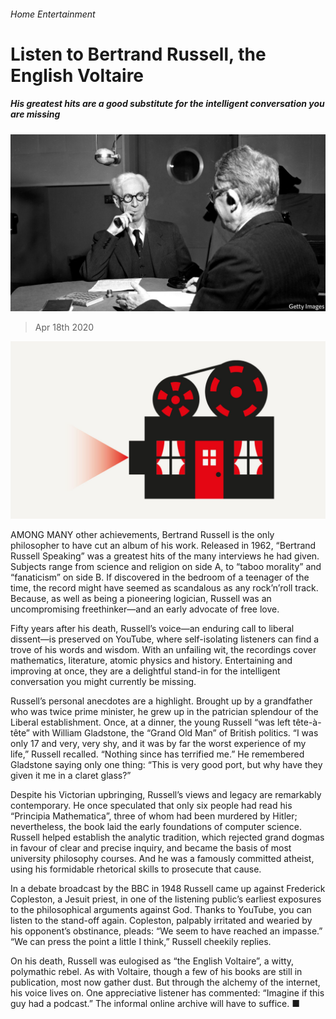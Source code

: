 ###### Home Entertainment

# Listen to Bertrand Russell, the English Voltaire 

##### His greatest hits are a good substitute for the intelligent conversation you are missing 

![image](images/20200418_BKP506.jpg) 

> Apr 18th 2020 

![image](images/20200418_BKD010_1.jpg) 


AMONG MANY other achievements, Bertrand Russell is the only philosopher to have cut an album of his work. Released in 1962, “Bertrand Russell Speaking” was a greatest hits of the many interviews he had given. Subjects range from science and religion on side A, to “taboo morality” and “fanaticism” on side B. If discovered in the bedroom of a teenager of the time, the record might have seemed as scandalous as any rock’n’roll track. Because, as well as being a pioneering logician, Russell was an uncompromising freethinker—and an early advocate of free love.

Fifty years after his death, Russell’s voice—an enduring call to liberal dissent—is preserved on YouTube, where self-isolating listeners can find a trove of his words and wisdom. With an unfailing wit, the recordings cover mathematics, literature, atomic physics and history. Entertaining and improving at once, they are a delightful stand-in for the intelligent conversation you might currently be missing.


Russell’s personal anecdotes are a highlight. Brought up by a grandfather who was twice prime minister, he grew up in the patrician splendour of the Liberal establishment. Once, at a dinner, the young Russell “was left tête-à-tête” with William Gladstone, the “Grand Old Man” of British politics. “I was only 17 and very, very shy, and it was by far the worst experience of my life,” Russell recalled. “Nothing since has terrified me.” He remembered Gladstone saying only one thing: “This is very good port, but why have they given it me in a claret glass?”

Despite his Victorian upbringing, Russell’s views and legacy are remarkably contemporary. He once speculated that only six people had read his “Principia Mathematica”, three of whom had been murdered by Hitler; nevertheless, the book laid the early foundations of computer science. Russell helped establish the analytic tradition, which rejected grand dogmas in favour of clear and precise inquiry, and became the basis of most university philosophy courses. And he was a famously committed atheist, using his formidable rhetorical skills to prosecute that cause.

In a debate broadcast by the BBC in 1948 Russell came up against Frederick Copleston, a Jesuit priest, in one of the listening public’s earliest exposures to the philosophical arguments against God. Thanks to YouTube, you can listen to the stand-off again. Copleston, palpably irritated and wearied by his opponent’s obstinance, pleads: “We seem to have reached an impasse.” “We can press the point a little I think,” Russell cheekily replies.

On his death, Russell was eulogised as “the English Voltaire”, a witty, polymathic rebel. As with Voltaire, though a few of his books are still in publication, most now gather dust. But through the alchemy of the internet, his voice lives on. One appreciative listener has commented: “Imagine if this guy had a podcast.” The informal online archive will have to suffice. ■

